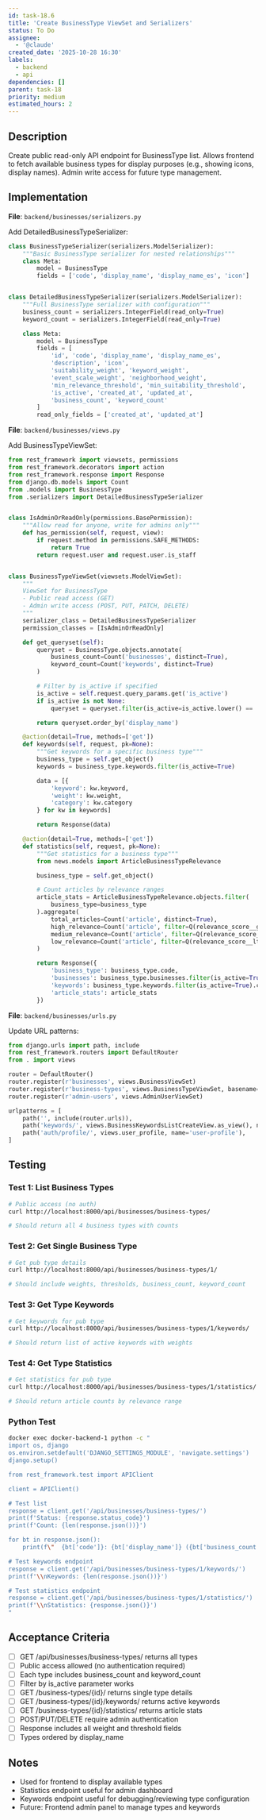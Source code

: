 ```yaml
---
id: task-18.6
title: 'Create BusinessType ViewSet and Serializers'
status: To Do
assignee:
  - '@claude'
created_date: '2025-10-28 16:30'
labels:
  - backend
  - api
dependencies: []
parent: task-18
priority: medium
estimated_hours: 2
---
```


## Description

<!-- SECTION:DESCRIPTION:BEGIN -->
Create public read-only API endpoint for BusinessType list. Allows frontend to fetch available business types for display purposes (e.g., showing icons, display names). Admin write access for future type management.
<!-- SECTION:DESCRIPTION:END -->

## Implementation

**File**: `backend/businesses/serializers.py`

Add DetailedBusinessTypeSerializer:
```python
class BusinessTypeSerializer(serializers.ModelSerializer):
    """Basic BusinessType serializer for nested relationships"""
    class Meta:
        model = BusinessType
        fields = ['code', 'display_name', 'display_name_es', 'icon']


class DetailedBusinessTypeSerializer(serializers.ModelSerializer):
    """Full BusinessType serializer with configuration"""
    business_count = serializers.IntegerField(read_only=True)
    keyword_count = serializers.IntegerField(read_only=True)

    class Meta:
        model = BusinessType
        fields = [
            'id', 'code', 'display_name', 'display_name_es',
            'description', 'icon',
            'suitability_weight', 'keyword_weight',
            'event_scale_weight', 'neighborhood_weight',
            'min_relevance_threshold', 'min_suitability_threshold',
            'is_active', 'created_at', 'updated_at',
            'business_count', 'keyword_count'
        ]
        read_only_fields = ['created_at', 'updated_at']
```

**File**: `backend/businesses/views.py`

Add BusinessTypeViewSet:
```python
from rest_framework import viewsets, permissions
from rest_framework.decorators import action
from rest_framework.response import Response
from django.db.models import Count
from .models import BusinessType
from .serializers import DetailedBusinessTypeSerializer


class IsAdminOrReadOnly(permissions.BasePermission):
    """Allow read for anyone, write for admins only"""
    def has_permission(self, request, view):
        if request.method in permissions.SAFE_METHODS:
            return True
        return request.user and request.user.is_staff


class BusinessTypeViewSet(viewsets.ModelViewSet):
    """
    ViewSet for BusinessType
    - Public read access (GET)
    - Admin write access (POST, PUT, PATCH, DELETE)
    """
    serializer_class = DetailedBusinessTypeSerializer
    permission_classes = [IsAdminOrReadOnly]

    def get_queryset(self):
        queryset = BusinessType.objects.annotate(
            business_count=Count('businesses', distinct=True),
            keyword_count=Count('keywords', distinct=True)
        )

        # Filter by is_active if specified
        is_active = self.request.query_params.get('is_active')
        if is_active is not None:
            queryset = queryset.filter(is_active=is_active.lower() == 'true')

        return queryset.order_by('display_name')

    @action(detail=True, methods=['get'])
    def keywords(self, request, pk=None):
        """Get keywords for a specific business type"""
        business_type = self.get_object()
        keywords = business_type.keywords.filter(is_active=True)

        data = [{
            'keyword': kw.keyword,
            'weight': kw.weight,
            'category': kw.category
        } for kw in keywords]

        return Response(data)

    @action(detail=True, methods=['get'])
    def statistics(self, request, pk=None):
        """Get statistics for a business type"""
        from news.models import ArticleBusinessTypeRelevance

        business_type = self.get_object()

        # Count articles by relevance ranges
        article_stats = ArticleBusinessTypeRelevance.objects.filter(
            business_type=business_type
        ).aggregate(
            total_articles=Count('article', distinct=True),
            high_relevance=Count('article', filter=Q(relevance_score__gte=0.7), distinct=True),
            medium_relevance=Count('article', filter=Q(relevance_score__gte=0.5, relevance_score__lt=0.7), distinct=True),
            low_relevance=Count('article', filter=Q(relevance_score__lt=0.5), distinct=True)
        )

        return Response({
            'business_type': business_type.code,
            'businesses': business_type.businesses.filter(is_active=True).count(),
            'keywords': business_type.keywords.filter(is_active=True).count(),
            'article_stats': article_stats
        })
```

**File**: `backend/businesses/urls.py`

Update URL patterns:
```python
from django.urls import path, include
from rest_framework.routers import DefaultRouter
from . import views

router = DefaultRouter()
router.register(r'businesses', views.BusinessViewSet)
router.register(r'business-types', views.BusinessTypeViewSet, basename='businesstype')  # NEW
router.register(r'admin-users', views.AdminUserViewSet)

urlpatterns = [
    path('', include(router.urls)),
    path('keywords/', views.BusinessKeywordsListCreateView.as_view(), name='business-keywords'),
    path('auth/profile/', views.user_profile, name='user-profile'),
]
```

## Testing

### Test 1: List Business Types

```bash
# Public access (no auth)
curl http://localhost:8000/api/businesses/business-types/

# Should return all 4 business types with counts
```

### Test 2: Get Single Business Type

```bash
# Get pub type details
curl http://localhost:8000/api/businesses/business-types/1/

# Should include weights, thresholds, business_count, keyword_count
```

### Test 3: Get Type Keywords

```bash
# Get keywords for pub type
curl http://localhost:8000/api/businesses/business-types/1/keywords/

# Should return list of active keywords with weights
```

### Test 4: Get Type Statistics

```bash
# Get statistics for pub type
curl http://localhost:8000/api/businesses/business-types/1/statistics/

# Should return article counts by relevance range
```

### Python Test

```bash
docker exec docker-backend-1 python -c "
import os, django
os.environ.setdefault('DJANGO_SETTINGS_MODULE', 'navigate.settings')
django.setup()

from rest_framework.test import APIClient

client = APIClient()

# Test list
response = client.get('/api/businesses/business-types/')
print(f'Status: {response.status_code}')
print(f'Count: {len(response.json())}')

for bt in response.json():
    print(f\"  {bt['code']}: {bt['display_name']} ({bt['business_count']} businesses)\")

# Test keywords endpoint
response = client.get('/api/businesses/business-types/1/keywords/')
print(f'\\nKeywords: {len(response.json())}')

# Test statistics endpoint
response = client.get('/api/businesses/business-types/1/statistics/')
print(f'\\nStatistics: {response.json()}')
"
```

## Acceptance Criteria

- [ ] GET /api/businesses/business-types/ returns all types
- [ ] Public access allowed (no authentication required)
- [ ] Each type includes business_count and keyword_count
- [ ] Filter by is_active parameter works
- [ ] GET /business-types/{id}/ returns single type details
- [ ] GET /business-types/{id}/keywords/ returns active keywords
- [ ] GET /business-types/{id}/statistics/ returns article stats
- [ ] POST/PUT/DELETE require admin authentication
- [ ] Response includes all weight and threshold fields
- [ ] Types ordered by display_name

## Notes

- Used for frontend to display available types
- Statistics endpoint useful for admin dashboard
- Keywords endpoint useful for debugging/reviewing type configuration
- Future: Frontend admin panel to manage types and keywords
